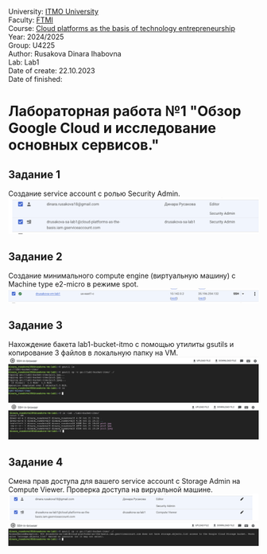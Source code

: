 University: [ITMO University](https://itmo.ru/ru/)  
Faculty: [FTMI](https://fict.itmo.ru)  
Course: [Cloud platforms as the basis of technology entrepreneurship](https://)  
Year: 2024/2025  
Group: U4225  
Author: Rusakova Dinara Ihabovna  
Lab: Lab1  
Date of create: 22.10.2023  
Date of finished:   


# Лабораторная работа №1 "Обзор Google Cloud и исследование основных сервисов."

## Задание 1
Cоздание service account с ролью Security Admin.  
![-](lab1/screenshots/task1.png)

## Задание 2
Создание минимального compute engine (виртуальную машину) с Machine type e2-micro в режиме spot.
![-](lab1/screenshots/task2.png)

## Задание 3
Нахождение бакета lab1-bucket-itmo с помощью утилиты gsutils и копирование 3 файлов в локальную папку на VM. 
![-](lab1/screenshots/task3_1.png)
![-](lab1/screenshots/task3_2.png)

## Задание 4
Смена прав доступа для вашего service account с Storage Admin на Compute Viewer. Проверка доступа на вируальной машине.
![-](lab1/screenshots/task4.png)
![-](lab1/screenshots/task_4.png)

